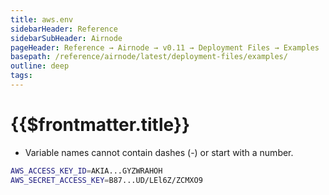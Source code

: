 ```yaml
---
title: aws.env
sidebarHeader: Reference
sidebarSubHeader: Airnode
pageHeader: Reference → Airnode → v0.11 → Deployment Files → Examples
basepath: /reference/airnode/latest/deployment-files/examples/
outline: deep
tags:
---
```


<VersionWarning/>

<PageHeader/>

<SearchHighlight/>

# {{$frontmatter.title}}

- Variable names cannot contain dashes (-) or start with a number.

```sh
AWS_ACCESS_KEY_ID=AKIA...GYZWRAHOH
AWS_SECRET_ACCESS_KEY=B87...UD/LEl6Z/ZCMXO9
```

